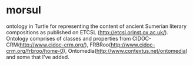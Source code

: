 # morsul
ontology in Turtle for representing the content of ancient Sumerian literary compositions as published on ETCSL (http://etcsl.orinst.ox.ac.uk/). Ontology comprises of classes and properties from CIDOC-CRM(http://www.cidoc-crm.org/), FRBRoo(http://www.cidoc-crm.org/frbroo/home-0), Ontomedia(http://www.contextus.net/ontomedia) and some that I've added.
